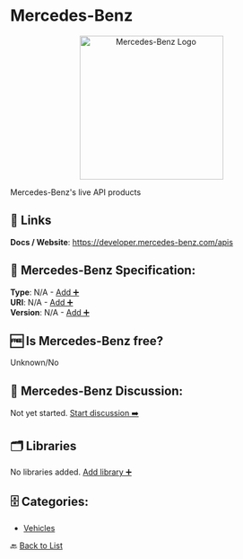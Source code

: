 # Mercedes-Benz
<p align="center">
    <img width="256" src="https://raw.githubusercontent.com/apis-list/apis-list/main/apis/mercedes-benz/logo_256x256.png" alt="Mercedes-Benz Logo"/>
</p>
Mercedes-Benz's live API products

##  🔗 Links
**Docs / Website**: https://developer.mercedes-benz.com/apis

## 🧬 Mercedes-Benz Specification:
**Type**: N/A - [Add ➕](https://github.com/apis-list/apis-list/edit/main/apis/mercedes-benz/mercedes-benz.yaml)  
**URI**: N/A - [Add ➕](https://github.com/apis-list/apis-list/edit/main/apis/mercedes-benz/mercedes-benz.yaml)  
**Version**: N/A - [Add ➕](https://github.com/apis-list/apis-list/edit/main/apis/mercedes-benz/mercedes-benz.yaml)

## 🆓 Is Mercedes-Benz free?
 Unknown/No 

## 💬 Mercedes-Benz Discussion:
Not yet started. [Start discussion ➡️](https://github.com/apis-list/apis-list/discussions/new)

## 🗂️ Libraries

No libraries added. [Add library ➕](https://github.com/apis-list/apis-list/edit/main/apis/mercedes-benz/mercedes-benz.yaml)    


## 🗄️ Categories:
- [Vehicles](https://github.com/apis-list/apis-list#vehicles-)

🔙  [Back to List](https://github.com/apis-list/apis-list)
